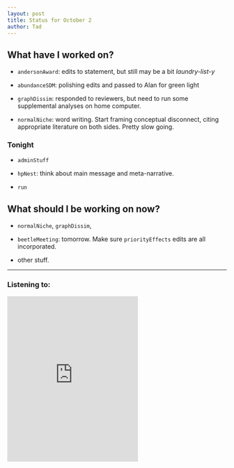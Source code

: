```yaml
---
layout: post 
title: Status for October 2 
author: Tad
---
```

 
## What have I worked on?
 
* `andersonAward`: edits to statement, but still may be a bit _laundry-list-y_
  
* `abundanceSDM`: polishing edits and passed to Alan for green light

* `graphDissim`: responded to reviewers, but need to run some supplemental analyses on home computer.

* `normalNiche`: word writing. Start framing conceptual disconnect, citing appropriate literature on both sides. Pretty slow going.




### Tonight 

* `adminStuff`

* `hpNest`: think about main message and meta-narrative.

* `run`


## What should I be working on now? 

* `normalNiche`, `graphDissim`, 

* `beetleMeeting`: tomorrow. Make sure `priorityEffects` edits are all incorporated. 

* other stuff.


 

--- 
 
### Listening to: 

<iframe src="https://embed.spotify.com/?uri=spotify%3Atrack%3A4cVluxrIFQb32KWanHqYDF" width="300" height="380" frameborder="0" allowtransparency="true"></iframe>

<i class='fa fa-code' style='color:pink'></i> 
